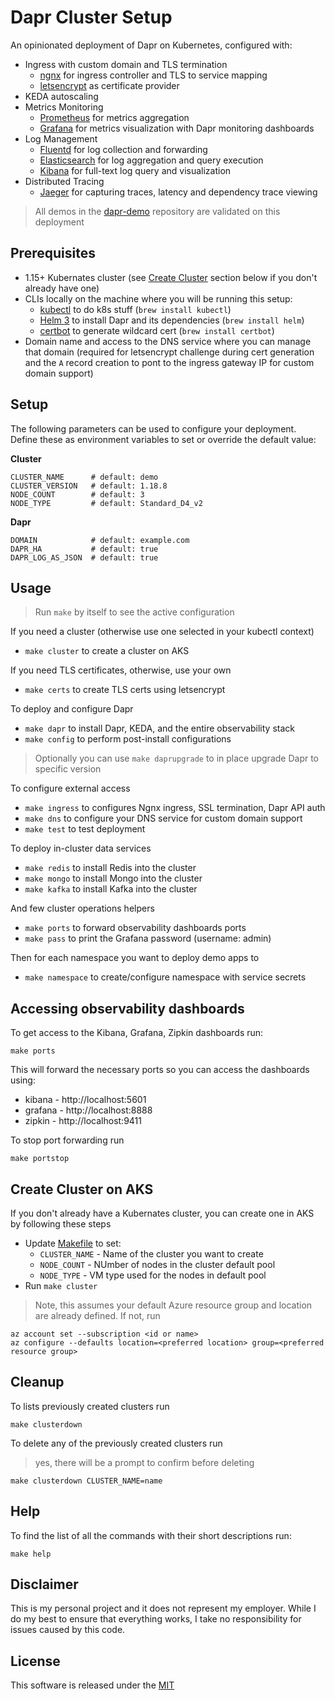 # Dapr Cluster Setup

An opinionated deployment of Dapr on Kubernetes, configured with:

* Ingress with custom domain and TLS termination
  * [ngnx](https://nginx.org/en/) for ingress controller and TLS to service mapping 
  * [letsencrypt](https://letsencrypt.org/) as certificate provider
* KEDA autoscaling
* Metrics Monitoring
  * [Prometheus](https://prometheus.io/) for metrics aggregation
  * [Grafana](https://grafana.com/) for metrics visualization with Dapr monitoring dashboards
* Log Management
  * [Fluentd](https://www.fluentd.org/) for log collection and forwarding
  * [Elasticsearch](https://www.elastic.co/) for log aggregation and query execution
  * [Kibana](https://www.elastic.co/products/kibana) for full-text log query and visualization
* Distributed Tracing
  * [Jaeger](https://www.jaegertracing.io/) for capturing traces, latency and dependency trace viewing

> All demos in the [dapr-demo](../) repository are validated on this deployment
  
## Prerequisites

* 1.15+ Kubernates cluster (see [Create Cluster](#create-cluster-on-aks) section below if you don't already have one)
* CLIs locally on the machine where you will be running this setup:
  * [kubectl](https://kubernetes.io/docs/tasks/tools/install-kubectl/) to do k8s stuff (`brew install kubectl`)
  * [Helm 3](https://helm.sh/docs/intro/install/) to install Dapr and its dependencies (`brew install helm`)
  * [certbot](https://certbot.eff.org/lets-encrypt/osx-other.html) to generate wildcard cert (`brew install certbot`)
* Domain name and access to the DNS service where you can manage that domain (required for letsencrypt challenge during cert generation and the `A` record creation to pont to the ingress gateway IP for custom domain support)

## Setup 

The following parameters can be used to configure your deployment. Define these as environment variables to set or override the default value:

**Cluster** 

```shell
CLUSTER_NAME      # default: demo
CLUSTER_VERSION   # default: 1.18.8
NODE_COUNT        # default: 3
NODE_TYPE         # default: Standard_D4_v2
```

**Dapr**

```shell
DOMAIN            # default: example.com
DAPR_HA           # default: true
DAPR_LOG_AS_JSON  # default: true
```

## Usage

> Run `make` by itself to see the active configuration 

If you need a cluster (otherwise use one selected in your kubectl context)

* `make cluster` to create a cluster on AKS

If you need TLS certificates, otherwise, use your own

* `make certs` to create TLS certs using letsencrypt

To deploy and configure Dapr 

* `make dapr` to install Dapr, KEDA, and the entire observability stack
* `make config` to perform post-install configurations

> Optionally you can use `make daprupgrade` to in place upgrade Dapr to specific version

To configure external access 

* `make ingress` to configures Ngnx ingress, SSL termination, Dapr API auth
* `make dns` to configure your DNS service for custom domain support 
* `make test` to test deployment

To deploy in-cluster data services

* `make redis` to install Redis into the cluster 
* `make mongo` to install Mongo into the cluster 
* `make kafka` to install Kafka into the cluster 

And few cluster operations helpers

* `make ports` to forward observability dashboards ports 
* `make pass` to print the Grafana password (username: admin)

Then for each namespace you want to deploy demo apps to

* `make namespace` to create/configure namespace with service secrets

## Accessing observability dashboards 

To get access to the Kibana, Grafana, Zipkin dashboards run:

```shell
make ports
```

This will forward the necessary ports so you can access the dashboards using: 

* kibana - http://localhost:5601
* grafana - http://localhost:8888
* zipkin - http://localhost:9411

To stop port forwarding run 

```shell
make portstop
```

## Create Cluster on AKS

If you don't already have a Kubernates cluster, you can create one in AKS by following these steps

* Update [Makefile](./Makefile) to set:
  * `CLUSTER_NAME` - Name of the cluster you want to create 
  * `NODE_COUNT` - NUmber of nodes in the cluster default pool
  * `NODE_TYPE` - VM type used for the nodes in default pool 
* Run `make cluster`

> Note, this assumes your default Azure resource group and location are already defined. If not, run

```shell
az account set --subscription <id or name>
az configure --defaults location=<preferred location> group=<preferred resource group>
```

## Cleanup

To lists previously created clusters run 

```shell
make clusterdown
```

To delete any of the previously created clusters run 

> yes, there will be a prompt to confirm before deleting

```shell
make clusterdown CLUSTER_NAME=name
```

## Help

To find the list of all the commands with their short descriptions run: 

```shell
make help
```

## Disclaimer

This is my personal project and it does not represent my employer. While I do my best to ensure that everything works, I take no responsibility for issues caused by this code.

## License

This software is released under the [MIT](../LICENSE)